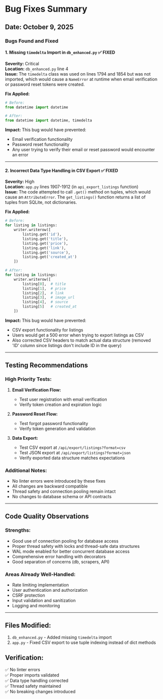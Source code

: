 # Bug Fixes Summary

## Date: October 9, 2025

### Bugs Found and Fixed

#### 1. Missing `timedelta` Import in `db_enhanced.py` ✅ FIXED
**Severity:** Critical  
**Location:** `db_enhanced.py` line 4  
**Issue:** The `timedelta` class was used on lines 1794 and 1854 but was not imported, which would cause a `NameError` at runtime when email verification or password reset tokens were created.

**Fix Applied:**
```python
# Before:
from datetime import datetime

# After:
from datetime import datetime, timedelta
```

**Impact:** This bug would have prevented:
- Email verification functionality
- Password reset functionality
- Any user trying to verify their email or reset password would encounter an error

---

#### 2. Incorrect Data Type Handling in CSV Export ✅ FIXED
**Severity:** High  
**Location:** `app.py` lines 1907-1912 (in `api_export_listings` function)  
**Issue:** The code attempted to call `.get()` method on tuples, which would cause an `AttributeError`. The `get_listings()` function returns a list of tuples from SQLite, not dictionaries.

**Fix Applied:**
```python
# Before:
for listing in listings:
    writer.writerow([
        listing.get('id'),
        listing.get('title'),
        listing.get('price'),
        listing.get('link'),
        listing.get('source'),
        listing.get('created_at')
    ])

# After:
for listing in listings:
    writer.writerow([
        listing[0],  # title
        listing[1],  # price
        listing[2],  # link
        listing[3],  # image_url
        listing[4],  # source
        listing[5]   # created_at
    ])
```

**Impact:** This bug would have prevented:
- CSV export functionality for listings
- Users would get a 500 error when trying to export listings as CSV
- Also corrected CSV headers to match actual data structure (removed 'ID' column since listings don't include ID in the query)

---

## Testing Recommendations

### High Priority Tests:
1. **Email Verification Flow:**
   - Test user registration with email verification
   - Verify token creation and expiration logic
   
2. **Password Reset Flow:**
   - Test forgot password functionality
   - Verify token generation and validation

3. **Data Export:**
   - Test CSV export at `/api/export/listings?format=csv`
   - Test JSON export at `/api/export/listings?format=json`
   - Verify exported data structure matches expectations

### Additional Notes:
- No linter errors were introduced by these fixes
- All changes are backward compatible
- Thread safety and connection pooling remain intact
- No changes to database schema or API contracts

---

## Code Quality Observations

### Strengths:
- Good use of connection pooling for database access
- Proper thread safety with locks and thread-safe data structures
- WAL mode enabled for better concurrent database access
- Comprehensive error handling with decorators
- Good separation of concerns (db, scrapers, API)

### Areas Already Well-Handled:
- Rate limiting implementation
- User authentication and authorization
- CSRF protection
- Input validation and sanitization
- Logging and monitoring

---

## Files Modified:
1. `db_enhanced.py` - Added missing `timedelta` import
2. `app.py` - Fixed CSV export to use tuple indexing instead of dict methods

## Verification:
✅ No linter errors  
✅ Proper imports validated  
✅ Data type handling corrected  
✅ Thread safety maintained  
✅ No breaking changes introduced
